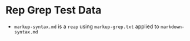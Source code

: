 # Rep Grep Test Data

- `markup-syntax.md` is a `reap` using `markup-grep.txt` applied to `markdown-syntax.md`
